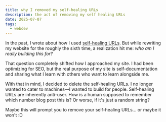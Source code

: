 ```yaml
---
title: why I removed my self-healing URLs
description: the act of removing my self healing URLs
date: 2025-07-07
tags:
  - webdev
---
```

In the past, I wrote about how I used [self-healing URLs](https://isabelroses.com/blog/self-healing-urls/). But while rewriting my website for the roughly the sixth time, a realization hit me: _who am I really building this for?_

That question completely shifted how I approached my site. I had been optimizing for SEO, but the real purpose of my site is self-documentation and sharing what I learn with others who want to learn alongside me.

With that in mind, I decided to delete the self-healing URLs. I no longer wanted to cater to machines—I wanted to build for people. Self-healing URLs are inherently anti-user. How is a human supposed to remember which number blog post this is? Or worse, if it's just a random string?

Maybe this will prompt you to remove your self-healing URLs... or maybe it won't :D
